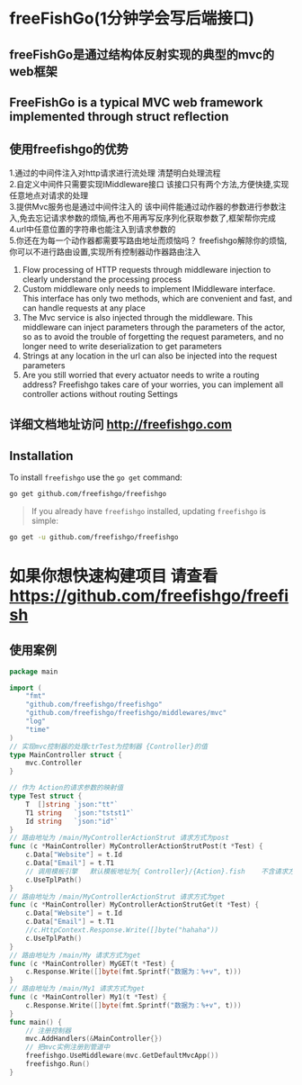 # freeFishGo(1分钟学会写后端接口)
## freeFishGo是通过结构体反射实现的典型的mvc的web框架
## FreeFishGo is a typical MVC web framework implemented through struct reflection
## 使用freefishgo的优势
1.通过的中间件注入对http请求进行流处理 清楚明白处理流程<br/>
2.自定义中间件只需要实现IMiddleware接口 该接口只有两个方法,方便快捷,实现任意地点对请求的处理<br/>
3.提供Mvc服务也是通过中间件注入的 该中间件能通过动作器的参数进行参数注入,免去忘记请求参数的烦恼,再也不用再写反序列化获取参数了,框架帮你完成 <br/>
4.url中任意位置的字符串也能注入到请求参数的<br/>
5.你还在为每一个动作器都需要写路由地址而烦恼吗？ freefishgo解除你的烦恼,你可以不进行路由设置,实现所有控制器动作器路由注入 <br/>

1. Flow processing of HTTP requests through middleware injection to clearly understand the processing process<br/>
2. Custom middleware only needs to implement IMiddleware interface. This interface has only two methods, which are convenient and fast, and can handle requests at any place<br/>
3. The Mvc service is also injected through the middleware. This middleware can inject parameters through the parameters of the actor, so as to avoid the trouble of forgetting the request parameters, and no longer need to write deserialization to get parameters<br/>
4. Strings at any location in the url can also be injected into the request parameters<br/>
5. Are you still worried that every actuator needs to write a routing address? Freefishgo takes care of your worries, you can implement all controller actions without routing Settings<br/>
## 详细文档地址访问 http://freefishgo.com

## Installation

To install `freefishgo` use the `go get` command:

```bash
go get github.com/freefishgo/freefishgo
```

> If you already have `freefishgo` installed, updating `freefishgo` is simple:

```bash
go get -u github.com/freefishgo/freefishgo
```
# 如果你想快速构建项目 请查看 https://github.com/freefishgo/freefish

## 使用案例

```go
package main

import (
	"fmt"
	"github.com/freefishgo/freefishgo"
	"github.com/freefishgo/freefishgo/middlewares/mvc"
	"log"
	"time"
)
// 实现mvc控制器的处理ctrTest为控制器 {Controller}的值
type MainController struct {
	mvc.Controller
}

// 作为 Action的请求参数的映射值
type Test struct {
	T  []string `json:"tt"`
	T1 string   `json:"tstst1"`
	Id string   `json:"id"`
}
// 路由地址为 /main/MyControllerActionStrut 请求方式为post
func (c *MainController) MyControllerActionStrutPost(t *Test) {
	c.Data["Website"] = t.Id
	c.Data["Email"] = t.T1
	// 调用模板引擎   默认模板地址为{ Controller}/{Action}.fish    不含请求方式
	c.UseTplPath()
}
// 路由地址为 /main/MyControllerActionStrut 请求方式为get
func (c *MainController) MyControllerActionStrutGet(t *Test) {
	c.Data["Website"] = t.Id
	c.Data["Email"] = t.T1
	//c.HttpContext.Response.Write([]byte("hahaha"))
	c.UseTplPath()
}
// 路由地址为 /main/My 请求方式为get
func (c *MainController) MyGET(t *Test) {
	c.Response.Write([]byte(fmt.Sprintf("数据为：%+v", t)))
}
// 路由地址为 /main/My1 请求方式为get
func (c *MainController) My1(t *Test) {
	c.Response.Write([]byte(fmt.Sprintf("数据为：%+v", t)))
}
func main() {
	// 注册控制器
	mvc.AddHandlers(&MainController{})
	// 把mvc实例注册到管道中
	freefishgo.UseMiddleware(mvc.GetDefaultMvcApp())
	freefishgo.Run()
}

```
